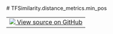 <div itemscope itemtype="http://developers.google.com/ReferenceObject">
<meta itemprop="name" content="TFSimilarity.distance_metrics.min_pos" />
<meta itemprop="path" content="Stable" />
</div>
# TFSimilarity.distance_metrics.min_pos
<!-- Insert buttons and diff -->
<table class="tfo-notebook-buttons tfo-api nocontent" align="left">
<td>
  <a target="_blank" href="https://github.com/tensorflow/similarity/blob/main/tensorflow_similarity/distance_metrics.py#L153-L155">
    <img src="https://www.tensorflow.org/images/GitHub-Mark-32px.png" />
    View source on GitHub
  </a>
</td>
</table>


<pre class="devsite-click-to-copy prettyprint lang-py tfo-signature-link">
<code>TFSimilarity.distance_metrics.min_pos(
    distance
)
</code></pre>

<!-- Placeholder for "Used in" -->
